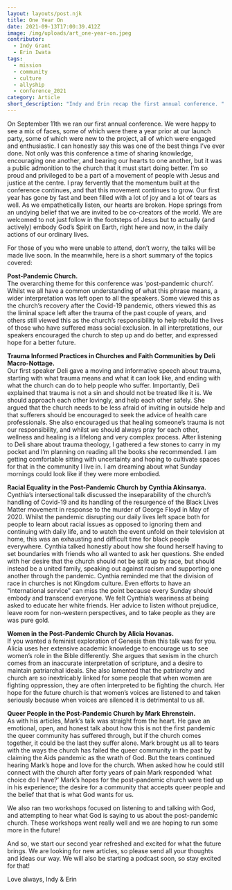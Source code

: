 ```yaml
---
layout: layouts/post.njk
title: One Year On
date: 2021-09-13T17:00:39.412Z
image: /img/uploads/art_one-year-on.jpeg
contributor:
  - Indy Grant
  - Erin Iwata
tags:
  - mission
  - community
  - culture
  - allyship
  - conference_2021
category: Article
short_description: "Indy and Erin recap the first annual conference. "
---
```

On September 11th we ran our first annual conference. We were happy to see a mix of faces, some of which were there a year prior at our launch party, some of which were new to the project, all of which were engaged and enthusiastic. I can honestly say this was one of the best things I’ve ever done. Not only was this conference a time of sharing knowledge, encouraging one another, and bearing our hearts to one another, but it was a public admonition to the church that it must start doing better. I’m so proud and privileged to be a part of a movement of people with Jesus and justice at the centre. I pray fervently that the momentum built at the conference continues, and that this movement continues to grow. 
Our first year has gone by fast and been filled with a lot of joy and a lot of tears as well. As we empathetically listen, our hearts are broken. Hope springs from an undying belief that we are invited to be co-creators of the world. We are welcomed to not just follow in the footsteps of Jesus but to actually (and actively) embody God’s Spirit on Earth, right here and now, in the daily actions of our ordinary lives.

For those of you who were unable to attend, don’t worry, the talks will be made live soon. In the meanwhile, here is a short summary of the topics covered:

**Post-Pandemic Church.**\
The overarching theme for this conference was ‘post-pandemic church’. Whilst we all have a common understanding of what this phrase means, a wider interpretation was left open to all the speakers. Some viewed this as the church’s recovery after the Covid-19 pandemic, others viewed this as the liminal space left after the trauma of the past couple of years, and others still viewed this as the church’s responsibility to help rebuild the lives of those who have suffered mass social exclusion. In all interpretations, our speakers encouraged the church to step up and do better, and expressed hope for a better future. 

**Trauma Informed Practices in Churches and Faith Communities by Deli Macro-Nottage.**\
Our first speaker Deli gave a moving and informative speech about trauma, starting with what trauma means and what it can look like, and ending with what the church can do to help people who suffer. Importantly, Deli explained that trauma is not a sin and should not be treated like it is. We should approach each other lovingly, and help each other safely. She argued that the church needs to be less afraid of inviting in outside help and that sufferers should be encouraged to seek the advice of health care professionals. She also encouraged us that healing someone’s trauma is not our responsibility, and whilst we should always pray for each other, wellness and healing is a lifelong and very complex process. After listening to Deli share about trauma theology, I gathered a few stones to carry in my pocket and I’m planning on reading all the books she recommended. I am getting comfortable sitting with uncertainty and hoping to cultivate spaces for that in the community I live in. I am dreaming about what Sunday mornings could look like if they were more embodied.

**Racial Equality in the Post-Pandemic Church by Cynthia Akinsanya.** \
Cynthia’s intersectional talk discussed the inseparability of the church’s handling of Covid-19 and its handling of the resurgence of the Black Lives Matter movement in response to the murder of George Floyd in May of 2020. Whilst the pandemic disrupting our daily lives left space both for people to learn about racial issues as opposed to ignoring them and continuing with daily life, and to watch the event unfold on their television at home, this was an exhausting and difficult time for black people everywhere. Cynthia talked honestly about how she found herself having to set boundaries with friends who all wanted to ask her questions. She ended with her desire that the church should not be split up by race, but should instead be a united family, speaking out against racism and supporting one another through the pandemic. Cynthia reminded me that the division of race in churches is not Kingdom culture. Even efforts to have an “international service” can miss the point because every Sunday should embody and transcend everyone. We felt Cynthia’s weariness at being asked to educate her white friends. Her advice to listen without prejudice, leave room for non-western perspectives, and to take people as they are was pure gold.

**Women in the Post-Pandemic Church by Alicia Hovanas.**\
If you wanted a feminist exploration of Genesis then this talk was for you. Alicia uses her extensive academic knowledge to encourage us to see women’s role in the Bible differently. She argues that sexism in the church comes from an inaccurate interpretation of scripture, and a desire to maintain patriarchal ideals. She also lamented that the patriarchy and church are so inextricably linked for some people that when women are fighting oppression, they are often interpreted to be fighting the church. Her hope for the future church is that women’s voices are listened to and taken seriously because when voices are silenced it is detrimental to us all. 

**Queer People in the Post-Pandemic Church by Mark Ehrenstein.** \
As with his articles, Mark’s talk was straight from the heart. He gave an emotional, open, and honest talk about how this is not the first pandemic the queer community has suffered through, but if the church comes together, it could be the last they suffer alone. Mark brought us all to tears with the ways the church has failed the queer community in the past by claiming the Aids pandemic as the wrath of God. But the tears continued hearing Mark’s hope and love for the church. When asked how he could still connect with the church after forty years of pain Mark responded ‘what choice do I have?’ Mark’s hopes for the post-pandemic church were tied up in his experience; the desire for a community that accepts queer people and the belief that that is what God wants for us. 

We also ran two workshops focused on listening to and talking with God, and attempting to hear what God is saying to us about the post-pandemic church. These workshops went really well and we are hoping to run some more in the future! 

And so, we start our second year refreshed and excited for what the future brings. We are looking for new articles, so please send all your thoughts and ideas our way. We will also be starting a podcast soon, so stay excited for that! 

Love always, 
Indy & Erin